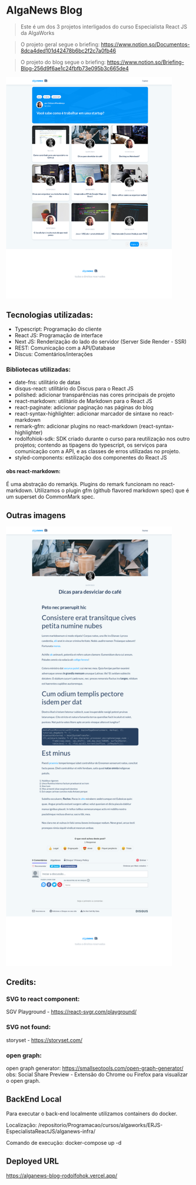 # AlgaNews Blog

> Este é um dos 3 projetos interligados do curso Especialista React JS da AlgaWorks

> O projeto geral segue o briefing:
> https://www.notion.so/Documentos-8dca4ded101d42478b6bc2f2c7a0fb46

> O projeto do blog segue o briefing:
> https://www.notion.so/Briefing-Blog-256d9f6ae1c24fbfb73e095b3c665de4

<img src="https://raw.githubusercontent.com/rodolfoHOk/portfolio-img/main/images/alganews-blog-1.png" alt="AlgaNews Blog Img1" width="450"/>

## Tecnologias utilizadas:

- Typescript: Programação do cliente
- React JS: Programação de interface
- Next JS: Renderização do lado do servidor (Server Side Render - SSR)
- REST: Comunicação com a API/Database
- Discus: Comentários/interações

### Bibliotecas utilizadas:

- date-fns: utilitário de datas
- disqus-react: utilitário do Discus para o React JS
- polished: adicionar transparências nas cores principais de projeto
- react-markdown: utilitário de Markdown para o React JS
- react-paginate: adicionar paginação nas páginas do blog
- react-syntax-highlighter: adicionar marcador de sintaxe no react-markdown
- remark-gfm: adicionar plugins no react-markdown (react-syntax-highlighter)
- rodolfohiok-sdk: SDK criado durante o curso para reutilização nos outro projetos;
  contendo as tipagens do typescript, os serviços para comunicação com a API,
  e as classes de erros utilizadas no projeto.
- styled-components: estilização dos componentes do React JS

#### obs react-markdown:

É uma abstração do remarkjs. Plugins do remark funcionam no react-markdown.
Utilizamos o plugin gfm (github flavored markdown spec) que é um superset do CommonMark spec.

## Outras imagens

<img src="https://raw.githubusercontent.com/rodolfoHOk/portfolio-img/main/images/alganews-blog-3.png" alt="AlgaNews Blog Img3" width="450"/>

## Credits:

### SVG to react component:

SGV Playground - https://react-svgr.com/playground/

### SVG not found:

storyset - https://storyset.com/

### open graph:

open graph generator: https://smallseotools.com/open-graph-generator/
obs: Social Share Preview - Extensão do Chrome ou Firefox para visualizar o open graph.

## BackEnd Local

Para executar o back-end localmente utilizamos containers do docker.

Localização:
/repositorio/Programacao/cursos/algaworks/ERJS-EspecialistaReactJS/alganews-infra/

Comando de execução:
docker-compose up -d

## Deployed URL

https://alganews-blog-rodolfohok.vercel.app/
